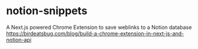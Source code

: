 # notion-snippets
A Next.js powered Chrome Extension to save weblinks to a Notion database
https://birdeatsbug.com/blog/build-a-chrome-extension-in-next-js-and-notion-api
